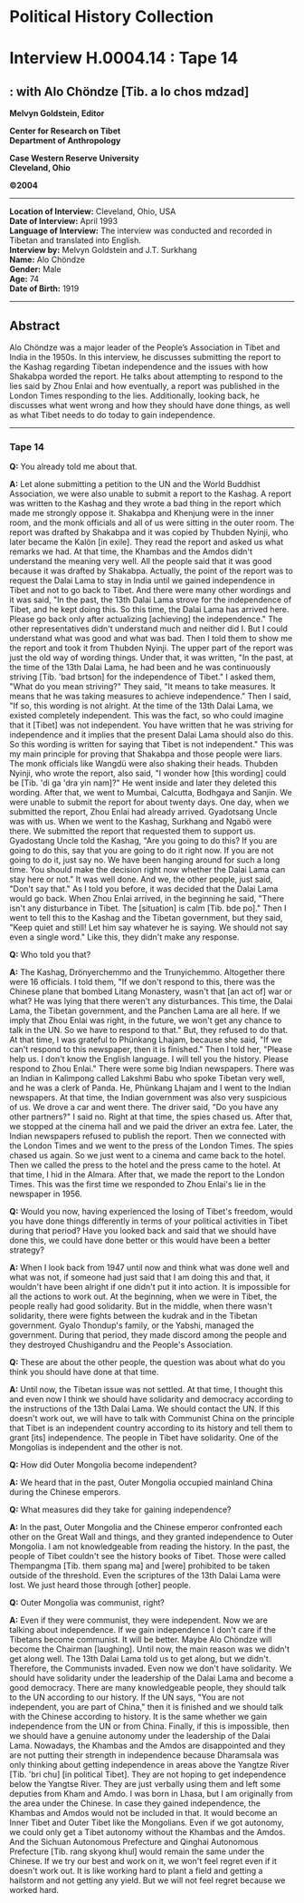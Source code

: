 # Political History Collection  
# Interview H.0004.14 : Tape 14  
##  : with Alo Chöndze [Tib. a lo chos mdzad]  


**Melvyn Goldstein, Editor**  

**Center for Research on Tibet**  
**Department of Anthropology**  

**Case Western Reserve University**  
**Cleveland, Ohio**  

**©2004**  

---  
**Location of Interview:** Cleveland, Ohio, USA  
**Date of Interview:** April 1993  
**Language of Interview:** The interview was conducted and recorded in Tibetan and translated into English.  
**Interview by:** Melvyn Goldstein and J.T. Surkhang  
**Name:** Alo Chöndze  
**Gender:** Male  
**Age:** 74  
**Date of Birth:** 1919  

---  
## Abstract  

 Alo Chöndze was a major leader of the People’s Association in Tibet and India in the 1950s. In this interview, he discusses submitting the report to the Kashag regarding Tibetan independence and the issues with how Shakabpa worded the report. He talks about attempting to respond to the lies said by Zhou Enlai and how eventually, a report was published in the London Times responding to the lies. Additionally, looking back, he discusses what went wrong and how they should have done things, as well as what Tibet needs to do today to gain independence.
  
---
### Tape 14  
**Q:**  You already told me about that.   

**A:**  Let alone submitting a petition to the UN and the World Buddhist Association, we were also unable to submit a report to the Kashag. A report was written to the Kashag and they wrote a bad thing in the report which made me strongly oppose it. Shakabpa and Khenjung were in the inner room, and the monk officials and all of us were sitting in the outer room. The report was drafted by Shakabpa and it was copied by Thubden Nyinji, who later became the Kalön [in exile]. They read the report and asked us what remarks we had. At that time, the Khambas and the Amdos didn't understand the meaning very well. All the people said that it was good because it was drafted by Shakabpa. Actually, the point of the report was to request the Dalai Lama to stay in India until we gained independence in Tibet and not to go back to Tibet. And there were many other wordings and it was said, "In the past, the 13th Dalai Lama strove for the independence of Tibet, and he kept doing this. So this time, the Dalai Lama has arrived here. Please go back only after actualizing [achieving] the independence." The other representatives didn't understand much and neither did I. But I could understand what was good and what was bad. Then I told them to show me the report and took it from Thubden Nyinji.  The upper part of the report was just the old way of wording things. Under that, it was written, "In the past, at the time of the 13th Dalai Lama, he had been and he was continuously striving [Tib. 'bad brtson] for the independence of Tibet." I asked them, "What do you mean striving?" They said, "It means to take measures. It means that he was taking measures to achieve independence." Then I said, "If so, this wording is not alright. At the time of the 13th Dalai Lama, we existed completely independent. This was the fact, so who could imagine that it [Tibet] was not independent. You have written that he was striving for independence and it implies that the present Dalai Lama should also do this. So this wording is written for saying that Tibet is not independent." This was my main principle for proving that Shakabpa and those people were liars. The monk officials like Wangdü were also shaking their heads. Thubden Nyinji, who wrote the report, also said, "I wonder how [this wording] could be [Tib. 'di ga 'dra yin nam]?" He went inside and later they deleted this wording. After that, we went to Mumbai, Calcutta, Bodhgaya and Sanjin. We were unable to submit the report for about twenty days. One day, when we submitted the report, Zhou Enlai had already arrived. Gyadotsang Uncle was with us. When we went to the Kashag, Surkhang and Ngabö were there. We submitted the report that requested them to support us. Gyadostang Uncle told the Kashag, "Are you going to do this? If you are going to do this, say that you are going to do it right now. If you are not going to do it, just say no. We have been hanging around for such a long time. You should make the decision right now whether the Dalai Lama can stay here or not."  It was well done. And we, the other people, just said, "Don't say that." As I told you before, it was decided that the Dalai Lama would go back. When Zhou Enlai arrived, in the beginning he said, "There isn't any disturbance in Tibet. The [situation] is calm [Tib. bde po]." Then I went to tell this to the Kashag and the Tibetan government, but they said, "Keep quiet and still! Let him say whatever he is saying. We should not say even a single word." Like this, they didn't make any response.   

**Q:**  Who told you that?   

**A:**  The Kashag, Drönyerchemmo and the Trunyichemmo. Altogether there were 16 officials. I told them, "If we don't respond to this, there was the Chinese plane that bombed Litang Monastery, wasn't that [an act of] war or what? He was lying that there weren't any disturbances. This time, the Dalai Lama, the Tibetan government, and the Panchen Lama are all here. If we imply that Zhou Enlai was right, in the future, we won't get any chance to talk in the UN. So we have to respond to that." But, they refused to do that. At that time, I was grateful to Phünkang Lhajam, because she said, "If we can't respond to this newspaper, then it is finished." Then I told her, "Please help us. I don't know the English language. I will tell you the history. Please respond to Zhou Enlai." There were some big Indian newspapers. There was an Indian in Kalimpong called Lakshmi Babu who spoke Tibetan very well, and he was a clerk of Panda. He, Phünkang Lhajam and I went to the Indian newspapers. At that time, the Indian government was also very suspicious of us. We drove a car and went there. The driver said, "Do you have any other partners?" I said no. Right at that time, the spies chased us. After that, we stopped at the cinema hall and we paid the driver an extra fee. Later, the Indian newspapers refused to publish the report. Then we connected with the London Times and we went to the press of the London Times. The spies chased us again. So we just went to a cinema and came back to the hotel. Then we called the press to the hotel and the press came to the hotel. At that time, I hid in the Almara. After that, we made the report to the London Times. This was the first time we responded to Zhou Enlai's lie in the newspaper in 1956.   

**Q:**  Would you now, having experienced the losing of Tibet's freedom, would you have done things differently in terms of your political activities in Tibet during that period? Have you looked back and said that we should have done this, we could have done better or this would have been a better strategy?   

**A:**  When I look back from 1947 until now and think what was done well and what was not, if someone had just said that I am doing this and that, it wouldn't have been alright if one didn't put it into action. It is impossible for all the actions to work out. At the beginning, when we were in Tibet, the people really had good solidarity. But in the middle, when there wasn't solidarity, there were fights between the kudrak and in the Tibetan government. Gyalo Thondup's family, or the Yabshi, managed the government. During that period, they made discord among the people and they destroyed Chushigandru and the People's Association.   

**Q:**  These are about the other people, the question was about what do you think you should have done at that time.   

**A:**  Until now, the Tibetan issue was not settled. At that time, I thought this and even now I think we should have solidarity and democracy according to the instructions of the 13th Dalai Lama. We should contact the UN. If this doesn't work out, we will have to talk with Communist China on the principle that Tibet is an independent country according to its history and tell them to grant [its] independence. The people in Tibet have solidarity. One of the Mongolias is independent and the other is not.   

**Q:**  How did Outer Mongolia become independent?   

**A:**  We heard that in the past, Outer Mongolia occupied mainland China during the Chinese emperors.   

**Q:**  What measures did they take for gaining independence?   

**A:**  In the past, Outer Mongolia and the Chinese emperor confronted each other on the Great Wall and things, and they granted independence to Outer Mongolia. I am not knowledgeable from reading the history. In the past, the people of Tibet couldn't see the history books of Tibet. Those were called Thempangma [Tib. them spang ma] and [were] prohibited to be taken outside of the threshold. Even the scriptures of the 13th Dalai Lama were lost. We just heard those through [other] people.   

**Q:**  Outer Mongolia was communist, right?   

**A:**  Even if they were communist, they were independent. Now we are talking about independence. If we gain independence I don't care if the Tibetans become communist. It will be better.  Maybe Alo Chöndze will become the Chairman [laughing]. Until now, the main reason was we didn't get along well. The 13th Dalai Lama told us to get along, but we didn't. Therefore, the Communists invaded. Even now we don't have solidarity. We should have solidarity under the leadership of the Dalai Lama and become a good democracy. There are many knowledgeable people, they should talk to the UN according to our history. If the UN says, "You are not independent, you are part of China," then it is finished and we should talk with the Chinese according to history. It is the same whether we gain independence from the UN or from China.  Finally, if this is impossible, then we should have a genuine autonomy under the leadership of the Dalai Lama. Nowadays, the Khambas and the Amdos are disappointed and they are not putting their strength in independence because Dharamsala was only thinking about getting independence in areas above the Yangtze River [Tib. 'bri chu] [in political Tibet]. They are not hoping to get independence below the Yangtse River. They are just verbally using them and left some deputies from Kham and Amdo. I was born in Lhasa, but I am originally from the area under the Chinese. In case they gained independence, the Khambas and Amdos would not be included in that. It would become an Inner Tibet and Outer Tibet like the Mongolians. Even if we got autonomy, we could only get a Tibet autonomy without the Khambas and the Amdos. And the Sichuan Autonomous Prefecture and Qinghai Autonomous Prefecture [Tib. rang skyong khul] would remain the same under the Chinese. If we try our best and work on it, we won't feel regret even if it doesn't work out. It is like working hard to plant a field and getting a hailstorm and not getting any yield. But we will not feel regret because we worked hard.   

